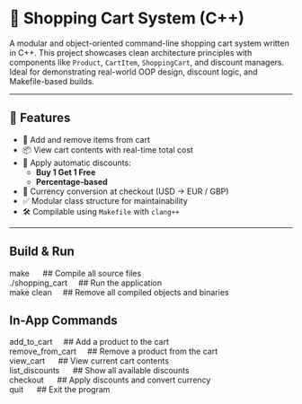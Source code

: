 # 🛒 Shopping Cart System (C++)

A modular and object-oriented command-line shopping cart system written in C++. This project showcases clean architecture principles with components like `Product`, `CartItem`, `ShoppingCart`, and discount managers. Ideal for demonstrating real-world OOP design, discount logic, and Makefile-based builds.

---

## 🔧 Features
- 🛒 Add and remove items from cart
- 📦 View cart contents with real-time total cost
- 🎁 Apply automatic discounts:
  - **Buy 1 Get 1 Free**
  - **Percentage-based**
- 💱 Currency conversion at checkout (USD → EUR / GBP)
- ✅ Modular class structure for maintainability
- 🛠️ Compilable using `Makefile` with `clang++`

---

## Build & Run
make         &nbsp;&nbsp;&nbsp;&nbsp; ## Compile all source files   
./shopping_cart   &nbsp;&nbsp;&nbsp;&nbsp;## Run the application  
make clean    &nbsp;&nbsp;&nbsp;&nbsp;## Remove all compiled objects and binaries

## In-App Commands
add_to_cart         &nbsp;&nbsp;&nbsp;&nbsp;## Add a product to the cart  
remove_from_cart    &nbsp;&nbsp;&nbsp;&nbsp;## Remove a product from the cart  
view_cart           &nbsp;&nbsp;&nbsp;&nbsp; ## View current cart contents  
list_discounts     &nbsp;&nbsp;&nbsp;&nbsp; ## Show all available discounts  
checkout          &nbsp;&nbsp;&nbsp;&nbsp;  ## Apply discounts and convert currency  
quit               &nbsp;&nbsp;&nbsp;&nbsp; ## Exit the program  
